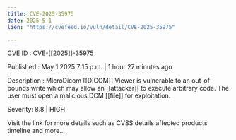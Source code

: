 ```yaml
---
title: CVE-2025-35975
date: 2025-5-1
lien: "https://cvefeed.io/vuln/detail/CVE-2025-35975"

---
```


CVE ID : CVE-[[2025]]-35975

Published :  May 1
2025
7:15 p.m. | 1 hour
27 minutes ago

Description : MicroDicom  [[DICOM]] Viewer is vulnerable to an out-of-bounds write which may allow an  [[attacker]] to execute arbitrary code. The user must open a malicious DCM  [[file]] for exploitation.

Severity: 8.8 | HIGH

Visit the link for more details
such as CVSS details
affected products
timeline
and more...
